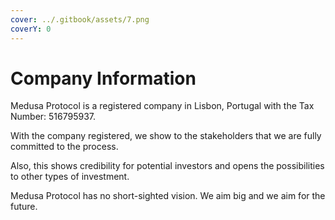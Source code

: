```yaml
---
cover: ../.gitbook/assets/7.png
coverY: 0
---
```


# Company Information

Medusa Protocol is a registered company in Lisbon, Portugal with the Tax Number: 516795937.

With the company registered, we show to the stakeholders that we are fully committed to the process.

Also, this shows credibility for potential investors and opens the possibilities to other types of investment.

Medusa Protocol has no short-sighted vision. We aim big and we aim for the future.
